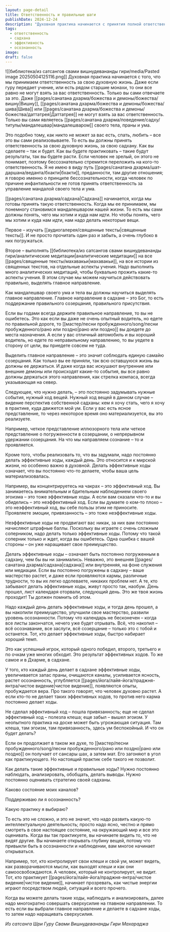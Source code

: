 ```yaml
---
layout: page-detail
title: Ответственность и правильные шаги
publishDate: 2024-12-24
description: "Духовная практика начинается с принятия полной ответственности за свою жизнь и садхану - никто не может сделать это за вас. Важно выделить главное направление (Бог, созерцание) и ежедневно делать эффективные ходы: изучать тексты, медитировать, наблюдать ум, устранять неэффективные реакции. Только так накапливается осознанность, заслуги и духовный рост, а неэффективность ведёт к проигрышу в игре с кармой."
tags:
  - ответственность
  - садхана
  - эффективность
  - осознанность
image: 
draft: false
---
```

![[библиотека/из сатсангов свами вишнудевананды гири/media/Pasted image 20250504125116.png]]
 Духовная практика начинается с того, что мы принимаем ответственность за свою духовную жизнь. Даже если гуру передает учение, или есть рядом старшие монахи, то они все равно не могут взять за вас ответственность. Только вы сами отвечаете за это. Даже [[pages/санатана дхарма/божества и демоны/божества/вишну|Вишну]], [[pages/санатана дхарма/божества и демоны/божества/шива|Шива]] или [[pages/санатана дхарма/божества и демоны/божества/даттатрея|Даттатрея]] не могут взять за вас ответственность. Только вы сами являетесь [[pages/санатана дхарма/поведение/садху/титулы/мандалешвар|мандалешваром]] своего тела, праны и ума.

 Это подобно тому, как никто не может за вас есть, спать, любить – все это вы сами реализовываете. То есть вы должны принять ответственность за свою духовную жизнь, за свою садхану. Как вы сделаете – так и будет. Как вы будете практиковать – такие будут результаты, так вы будете расти. Если человек не зрелый, он этого не понимает, поэтому бессознательно стремится переложить на кого-то ответственность. Я не имею в виду путь [[pages/санатана дхарма/шат-даршана/веданта/бхакти|бхакти]], преданности, там другие отношения; я говорю именно о принципе бессознательности, когда человек по причине инфантильности не готов принять ответственность за управление мандалой своего тела и ума. 

 [[pages/санатана дхарма/садхана|Садхана]] начинается, когда мы готовы принять такую ответственность. Когда мы ее принимаем, мы понемногу становимся мандалешваром нашей жизни. То есть мы сами должны понять, чего мы хотим и куда нам идти. Но чтобы понять, чего мы хотим и куда нам идти, нам надо делать некоторые вещи.

 Первое – изучать [[аудиогалерея/священные тексты|священные тексты]]. И не просто прочитать один раз и забыть, а очень глубоко в них погружаться.

 Второе – выполнять [[библиотека/из сатсангов свами вишнудевананды гири/аналитические медитации|аналитические медитации]] на все [[pages/священные тексты/махавакьи|махавакьи]], на все истории из священных текстов, на отдельные аспекты учения. Надо выполнить много аналитических медитаций, чтобы буквально прожить какие-то аспекты учения. В этом случае мы можем научиться действовать правильно, выделять главное направление. 

 Как мандалешвар своего ума и тела вы должны научиться выделять главное направление. Главное направление в садхане – это Бог, то есть поддержание правильного созерцания, правильного присутствия.

 Если вы годами всегда держите правильное направление, то вы не ошибетесь. Это как если вы даже не очень опытный водитель, но едете по правильной дороге, то [[мастер/песни пробужденного/song/песни пробужденного/рано или поздно|рано или поздно]] вы доедете до места назначения. А если у вас отличный автомобиль и вы хороший водитель, но едете по неправильному направлению, то вы уедете в сторону от цели, вы приедете совсем не туда.

 Выделить главное направление – это значит соблюдать единую самайю созерцания. Как только вы ее приняли, так всю оставшуюся жизнь вы должны ее держаться. И даже когда вас искушают внутренние или внешние демоны или происходят какие-то события, вы все равно должны держаться этого направления, как стрелка компаса, всегда указывающая на север.

 Следующее, что нужно делать, – это постоянно задумывать нужные события, нужный ход вещей. Нужный ход вещей в данном случае – видение перспектив собственной садханы: кем я хочу стать, чего я хочу в практике, куда движется мой ум. Если у вас есть ясное представление, то через некоторое время оно материализуется, вы это реализуете.

 Например, четкое представление иллюзорного тела или четкое представление о погруженности в созерцании, о непрерывном удержании созерцания. На что мы направляем сознание – то и проявляется.

 Кроме того, чтобы реализовать то, что вы задумали, надо постоянно делать эффективные ходы, каждый день. Это относится и к мирской жизни, но особенно важно в духовной. Делать эффективные ходы означает, что вы постоянно что-то делаете, чтобы ваша цель материализовалась.

 Например, вы концентрируетесь на чакрах – это эффективный ход. Вы занимаетесь внимательным и бдительным наблюдением своего эгоизма – это тоже эффективные ходы. А если вам сказали что-то и вы обиделись – это неэффективный ход. Если вы думаете о ком-то плохо – это неэффективный ход, вы себе пользы этим не приносите. Проявляете эмоции, привязанность – это тоже неэффективные ходы. 

 Неэффективные ходы не продвигают вас никак, за них вам постоянно начисляют штрафные баллы. Поскольку вы играете с очень сложным соперником, надо делать только эффективные ходы. Потому что такой соперник только и ждет, когда вы ошибетесь. Одна ошибка с вашей стороны – он уже наращивает свое преимущество.

 Делать эффективные ходы – означает быть постоянно погруженным в садхану, чем бы вы ни занимались. Неважно, это внешняя [[pages/санатана дхарма/садхана|садхана]] или внутренняя, на фоне служения или медиации. Если вы постоянно погружены в садхану – ваше мастерство растет, и даже если проявляются кармы, различные трудности, то вы их легко одолеваете, никаких проблем нет. А те, кто забывают делать эффективные ходы, живут просто так, наобум. День прошел, лист календаря оторвали, следующий день. Это же твоя жизнь проходит! Ты должен помнить об этом. 

 Надо каждый день делать эффективные ходы, и тогда день прошел, а вы накопили преимущество, улучшили свое мастерство, развили уровень осознанности. Потому что календарь не бесконечен – когда все листы закончатся, нечего уже будет отрывать. Всё, что накопил – всё осознавание, все заслуги, всё созерцание – только это с тобой и останется. Тот, кто делает эффективные ходы, быстро набирает хороший темп.

 Это как успешный игрок, который одного победил, второго, третьего и по очкам уже многих обходит. Это результат эффективных ходов. То же самое и в Дхарме, в садхане. 

 У того, кто каждый день делает в садхане эффективные ходы, увеличивается запас праны, очищаются каналы, усиливается ясность, растет осознанность, углубляется [[pages/йога/лайя-йога/праджня-янтра/чистое видение|чистое видение]], появляются опыты, пробуждается вера. Про такого говорят, что человек духовно растет. А если кто-то не делает таких эффективных ходов, то против него карма постоянно делает ходы.

 Не сделал эффективный ход – пошла привязанность; еще не сделал эффективный ход – полезла клеша; еще забыл – вышел эгоизм. У неопытного практика на доске может быть угрожающая ситуация. Там клеша, там эгоизм, там привязанность, здесь ум беспокойный. И что он будет делать?

 Если он продолжает в таком же духе, то [[мастер/песни пробужденного/song/песни пробужденного/рано или поздно|рано или поздно]] он получает от сансары шах, а затем мат. Его загоняют в угол как практикующего. Но настоящий практик себе такого не позволит. 

 Как делать такие эффективные и правильные ходы? Нужно постоянно наблюдать, анализировать, обобщать, делать выводы. Нужно постоянно оценивать стратегию своей садханы.

 Каково состояние моих каналов?

 Поддерживаю ли я осознанность?

 Какую практику я выбираю?

 То есть это не сложно, и это не значит, что надо развить какую-то интеллектуальную деятельность; просто надо ясно, честно и прямо смотреть в свое настоящее состояние, на окружающий мир и все это оценивать. Когда вы так практикуете, вы начинаете видеть то, что не видят другие. Вы начинаете открывать глубину вещей, потому что привыкли быть в осознанности и наблюдении, вам многое начинает открываться.

 Например, тот, кто контролирует свои клеши и свой ум, может видеть, как разворачиваются мысли, как выходят клеши и как они самоосвобождаются. А человек, который не контролирует, не видит. Тот, кто практикует [[pages/йога/лайя-йога/праджня-янтра/чистое видение|чистое видение]], начинает прозревать, как чистые энергии играют посредством людей, ситуаций и всего прочего.

 Когда вы можете делать такие ходы, наблюдать и анализировать, далее надо многократно совершать сверхусилие на главном направлении. То есть если вы выбрали главное направление и делаете в садхане ходы, то затем надо наращивать сверхусилия.

*Из сатсанга Шри Гуру Свами Вишнудевананды Гири Махараджа*

